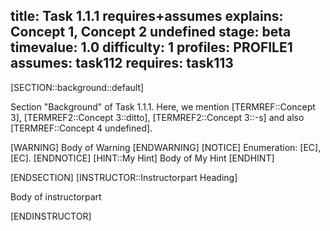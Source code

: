 title: Task 1.1.1 requires+assumes
explains: Concept 1, Concept 2 undefined
stage: beta
timevalue: 1.0
difficulty: 1
profiles: PROFILE1
assumes: task112
requires: task113
---
[SECTION::background::default]

Section "Background" of Task 1.1.1.
Here, we mention [TERMREF::Concept 3], [TERMREF2::Concept 3::ditto], [TERMREF2::Concept 3::-s]
and also [TERMREF::Concept 4 undefined].

[WARNING]
Body of Warning
[ENDWARNING]
[NOTICE]
Enumeration: [EC], [EC].
[ENDNOTICE]
[HINT::My Hint]
Body of My Hint
[ENDHINT]

[ENDSECTION]
[INSTRUCTOR::Instructorpart Heading]

Body of instructorpart

[ENDINSTRUCTOR]
